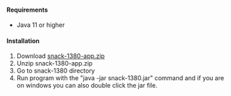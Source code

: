 #### Requirements
  * Java 11 or higher

#### Installation
1. Download [snack-1380-app.zip](https://xjrga.github.io/releases/snack-1380-app.zip)
2. Unzip snack-1380-app.zip
3. Go to snack-1380 directory
4. Run program with the "java -jar snack-1380.jar" command and if you are on windows you can also double click the jar file.